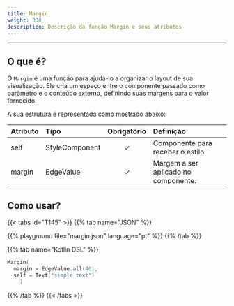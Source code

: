 ```yaml
---
title: Margin
weight: 338
description: Descrição da função Margin e seus atributos
---
```


---


## O que é?

O `Margin` é uma função para ajudá-lo a organizar o layout de sua visualização. Ele cria um espaço entre o componente passado como parâmetro e o conteúdo externo, definindo suas margens para o valor fornecido.

A sua estrutura é representada como mostrado abaixo:

| **Atributo** | **Tipo**                                                       | Obrigatório | **Definição**                                                                                                     |
| :----------- | :------------------------------------------------------------- | :---------: | :---------------------------------------------------------------------------------------------------------------- |
| self   | StyleComponent                                                |      ✓       | Componente para receber o estilo. |
| margin   | EdgeValue                                                |      ✓       | Margem a ser aplicado no componente. |


## Como usar?

{{< tabs id="T145" >}}
{{% tab name="JSON" %}}

<!-- json-playground:margin.json
{
  "_beagleComponent_" : "beagle:text",
  "text" : "simple text",
  "style" : {
    "margin" : {
      "all" : {
        "value" : 40.0,
        "type" : "REAL"
      }
    }
  }
}
-->

{{% playground file="margin.json" language="pt" %}}
{{% /tab %}}

{{% tab name="Kotlin DSL" %}}

```kotlin
Margin(
  margin = EdgeValue.all(40),
  self = Text("simple text")
    )
```

{{% /tab %}}
{{< /tabs >}}
